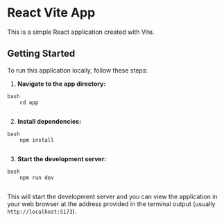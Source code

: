 # React Vite App

This is a simple React application created with Vite.

## Getting Started

To run this application locally, follow these steps:

1.  **Navigate to the app directory:**
```
bash
    cd app
    
```
2.  **Install dependencies:**
```
bash
    npm install
    
```
3.  **Start the development server:**
```
bash
    npm run dev
    
```
This will start the development server and you can view the application in your web browser at the address provided in the terminal output (usually `http://localhost:5173`).